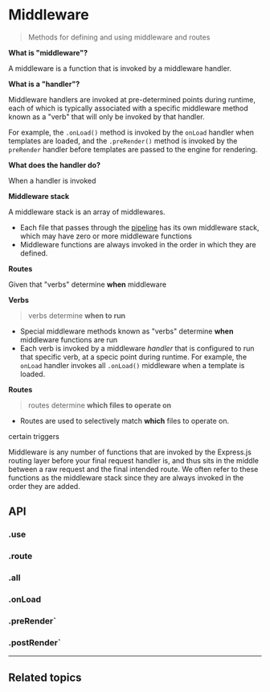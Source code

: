 # Middleware 

> Methods for defining and using middleware and routes

**What is "middleware"?**

A middleware is a function that is invoked by a middleware handler. 

**What is a "handler"?**

Middleware handlers are invoked at pre-determined points during runtime, each of which is typically associated with a specific middleware method known as a "verb" that will only be invoked by that handler. 

For example, the `.onLoad()` method is invoked by the `onLoad` handler when templates are loaded, and the `.preRender()` method is invoked by the `preRender` handler before templates are passed to the engine for rendering.

**What does the handler do?**

When a handler is invoked

**Middleware stack**

A middleware stack is an array of middlewares.

- Each file that passes through the [pipeline](./api-task.md#pipeline.md) has its own middleware stack, which may have zero or more middleware functions 
- Middleware functions are always invoked in the order in which they are defined.


**Routes**

Given that "verbs" determine **when** middleware 


**Verbs**

> verbs determine **when to run**

- Special middleware methods known as "verbs" determine **when** middleware functions are run
- Each verb is invoked by a middleware _handler_ that is configured to run that specific verb, at a specic point during runtime. For example, the `onLoad` handler invokes all `.onLoad()` middleware when a template is loaded.

**Routes**

> routes determine **which files to operate on**

- Routes are used to selectively match **which** files to operate on.

 certain triggers 

Middleware is any number of functions that are invoked by the Express.js routing layer before your final request handler is, and thus sits in the middle between a raw request and the final intended route. We often refer to these functions as the middleware stack since they are always invoked in the order they are added.


## API 

### .use

### .route

### .all

### .onLoad

### .preRender`

### .postRender`

***

## Related topics